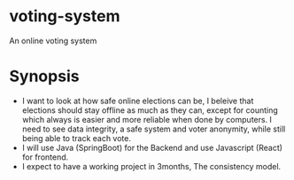 # voting-system
An online voting system 

# Synopsis
- I want to look at how safe online elections can be, I beleive that elections should stay offline as much as they can, except for counting which always is easier and more reliable when done by computers. I need to see data integrity, a safe system and voter anonymity, while still being able to track each vote. 
- I will use Java (SpringBoot) for the Backend and use Javascript (React) for frontend.
- I expect to have a working project in 3months, The consistency model.

